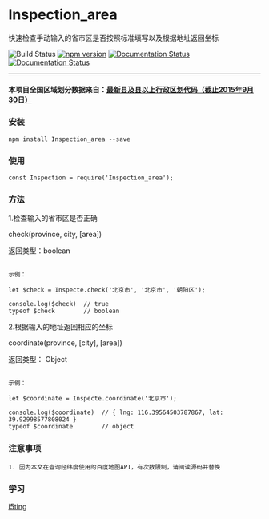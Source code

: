 # Inspection_area

快速检查手动输入的省市区是否按照标准填写以及根据地址返回坐标

![Build Status](https://travis-ci.org/nnliang/inspection_area.svg?branch=master)
[![npm version](https://badge.fury.io/js/inspection_area.svg)](https://badge.fury.io/js/inspection_area)
[![Documentation Status](https://readthedocs.org/projects/inspection-area/badge/?version=master)](http://inspection-area.readthedocs.io/en/latest/?badge=master)
[![Documentation Status](https://readthedocs.org/projects/inspection-area/badge/?version=latest)](http://inspection-area.readthedocs.io/en/latest/?badge=latest)
                
-----

#### 本项目全国区域划分数据来自：[最新县及县以上行政区划代码（截止2015年9月30日）][2]


### 安装
```
npm install Inspection_area --save
```

### 使用

```
const Inspection = require('Inspection_area');
```

### 方法

1.检查输入的省市区是否正确

check(province, city, [area])

返回类型：boolean

```

示例：

let $check = Inspecte.check('北京市', '北京市', '朝阳区');

console.log($check)  // true
typeof $check        // boolean

```

2.根据输入的地址返回相应的坐标

coordinate(province, [city], [area])

返回类型： Object

```

示例：

let $coordinate = Inspecte.coordinate('北京市');

console.log($coordinate)  // { lng: 116.39564503787867, lat: 39.92998577808024 }
typeof $coordinate        // object

```

### 注意事项

```
1. 因为本文在查询经纬度使用的百度地图API，有次数限制，请阅读源码并替换
```


### 学习

[i5ting][1]

[1]: https://github.com/i5ting/   "i5ting"
[2]: http://www.stats.gov.cn/tjsj/tjbz/xzqhdm/201608/t20160809_1386477.html

